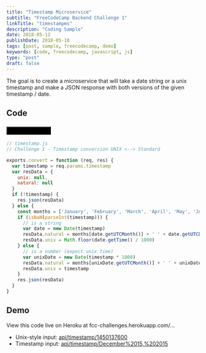 ```yaml
---
title: "Timestamp Microservice"
subtitle: "FreeCodeCamp Backend Challenge 1"
linkTitle: "timestampms"
description: "Coding Sample"
date: 2018-05-12
publishDate: 2018-05-10
tags: [post, sample, freecodecamp, demo]
keywords: [code, freecodecamp, javascript, js]
type: "post"
draft: false
---
```


The goal is to create a microservice that will take a date string or a unix timestamp and make a JSON response with both versions of the given timestamp / date.

<!--more-->

## Code

### [<button style="background-color:Black" type="button" class="btn btn-primary">View on GitHub&nbsp;&nbsp;<span style="vertical-align:middle"><i class="fab fa-github"></i></span></button>][1]

```javascript
// timestamp.js
// Challenge 1 - Timestamp conversion UNIX <--> Standard

exports.convert = function (req, res) {
  var timestamp = req.params.timestamp
  var resData = {
    unix: null,
    natural: null
  }
  if (!timestamp) {
    res.json(resData)
  } else {
    const months = ['January', 'February', 'March', 'April', 'May', 'June', 'July', 'August', 'September', 'October', 'November', 'December']
    if (isNaN(parseInt(timestamp))) {
      // is a string
      var date = new Date(timestamp)
      resData.natural = months[date.getUTCMonth()] + ' ' + date.getUTCDate() + ', ' + date.getUTCFullYear()
      resData.unix = Math.floor(date.getTime() / 1000)
    } else {
      // is a number (expect unix time)
      var unixDate = new Date(timestamp * 1000)
      resData.natural = months[unixDate.getUTCMonth()] + ' ' + unixDate.getUTCDate() + ', ' + unixDate.getUTCFullYear()
      resData.unix = timestamp
    }
    res.json(resData)
  }
}
```

## Demo

View this code live on Heroku at fcc-challenges.herokuapp.com/...

- Unix-style input: [api/timestamp/1450137600][2]
- Timestamp input: [api/timestamp/December%2015,%202015][3]

[1]: https://github.com/shadowimmage/fcc-backend-challenges/blob/master/controllers/api/api_challenges/timestamp.js
[2]: https://fcc-challenges.herokuapp.com/api/timestamp/1450137600
[3]: https://fcc-challenges.herokuapp.com/api/timestamp/December%2015,%202015
